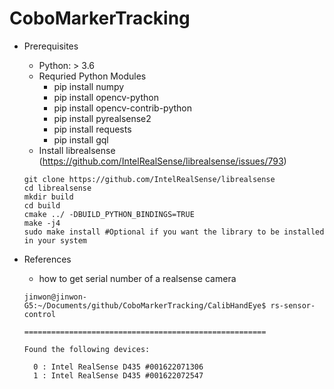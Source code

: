 # CoboMarkerTracking

- Prerequisites
  - Python: > 3.6
  - Requried Python Modules
    - pip install numpy
    - pip install opencv-python
    - pip install opencv-contrib-python
    - pip install pyrealsense2
    - pip install requests
    - pip install gql
  - Install librealsense (https://github.com/IntelRealSense/librealsense/issues/793)
  ```
  git clone https://github.com/IntelRealSense/librealsense
  cd librealsense
  mkdir build
  cd build
  cmake ../ -DBUILD_PYTHON_BINDINGS=TRUE
  make -j4
  sudo make install #Optional if you want the library to be installed in your system
  ```

- References
  - how to get serial number of a realsense camera
  ```
  jinwon@jinwon-G5:~/Documents/github/CoboMarkerTracking/CalibHandEye$ rs-sensor-control

  ======================================================

  Found the following devices:

    0 : Intel RealSense D435 #001622071306
    1 : Intel RealSense D435 #001622072547
  ```
